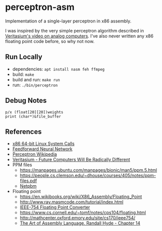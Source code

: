 # perceptron-asm

Implementation of a single-layer perceptron in x86 assembly.

I was inspired by the very simple perceptron algorithm described in [Veritasium's video on analog computers](https://youtu.be/GVsUOuSjvcg?t=221).
I've also never written any x86 floating point code before, so why not now.

## Run Locally

- dependencies: `apt install nasm feh ffmpeg`
- build: `make`
- build and run: `make run`
- run: `./bin/perceptron`

## Debug Notes

```text
p/x (float[20][20])weights
print (char*)&file_buffer
```

## References

- [x86 64-bit Linux System Calls](https://blog.rchapman.org/posts/Linux_System_Call_Table_for_x86_64/)
- [Feedforward Neural Network](https://en.wikipedia.org/wiki/Feedforward_neural_network)
- [Perceptron Wikipedia](https://en.wikipedia.org/wiki/Perceptron)
- [Veritasium - Future Computers Will Be Radically Different](https://www.youtube.com/watch?v=GVsUOuSjvcg)
- PPM files
  - https://manpages.ubuntu.com/manpages/bionic/man5/ppm.5.html
  - https://people.cs.clemson.edu/~dhouse/courses/405/notes/ppm-files.pdf
  - [Netpbm](https://en.wikipedia.org/wiki/Netpbm#File_formats=)
- Floating point
  - https://en.wikibooks.org/wiki/X86_Assembly/Floating_Point
  - http://www.ray.masmcode.com/tutorial/index.html
  - [IEEE-754 Floating Point Converter](https://www.h-schmidt.net/FloatConverter/IEEE754.html)
  - https://www.cs.cornell.edu/~tomf/notes/cps104/floating.html
  - http://mathcenter.oxford.emory.edu/site/cs170/ieee754/
  - [The Art of Assembly Language. Randall Hyde - Chapter 14](https://www.amazon.com/Art-Assembly-Language-2nd/dp/1593272073)

